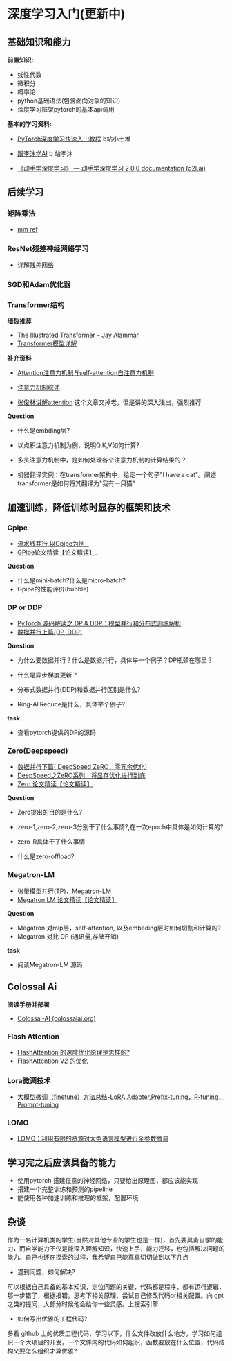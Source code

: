 # 深度学习入门(更新中)

## 基础知识和能力

**前置知识:**

- 线性代数
- 微积分
- 概率论
- python基础语法(包含面向对象的知识)
- 深度学习框架pytorch的基本api调用

**基本的学习资料:**

- [PyTorch深度学习快速入门教程](https://www.bilibili.com/video/BV1hE411t7RN/?spm_id_from=333.337.search-card.all.click&vd_source=ec674d7bf8a6cdd072b8017efe791d9f) b站小土堆
- [跟李沐学AI](https://space.bilibili.com/1567748478/channel/seriesdetail?sid=358497) b 站李沐

- [《动手学深度学习》 — 动手学深度学习 2.0.0 documentation (d2l.ai)](https://zh.d2l.ai/)

## 后续学习

### 矩阵乘法

- [mm ref ](https://bhosmer.github.io/mm/ref.html)

###  ResNet残差神经网络学习

- [详解残差网络 ](https://zhuanlan.zhihu.com/p/42706477)

###  SGD和Adam优化器




###   Transformer结构

**墙裂推荐**

- [The Illustrated Transformer – Jay Alammar ](https://jalammar.github.io/illustrated-transformer/)
- [Transformer模型详解](https://zhuanlan.zhihu.com/p/338817680)

**补充资料**

- [Attention注意力机制与self-attention自注意力机制](https://zhuanlan.zhihu.com/p/265108616)

- [注意力机制综述](https://zhuanlan.zhihu.com/p/631398525)

- [张俊林讲解attention](https://zhuanlan.zhihu.com/p/37601161) 这个文章又掉老，但是讲的深入浅出，强烈推荐

**Question**

- 什么是embding层?

- 以点积注意力机制为例，说明Q,K,V如何计算?

- 多头注意力机制中，是如何处理各个注意力机制的计算结果的？

- 机器翻译实例：在transformer架构中，给定一个句子"I have a cat"。阐述transformer是如何将其翻译为"我有一只猫"





## 加速训练，降低训练时显存的框架和技术

###  Gpipe

- [流水线并行,以Gpipe为例 - ](https://zhuanlan.zhihu.com/p/613196255)
- [GPipe论文精读【论文精读】_](https://www.bilibili.com/video/BV1v34y1E7zu/?spm_id_from=333.999.0.0&vd_source=ec674d7bf8a6cdd072b8017efe791d9f)

**Question**

- 什么是mini-batch?什么是micro-batch?
- Gpipe的性能评价(bubble)

###  DP or DDP

- [PyTorch 源码解读之 DP & DDP：模型并行和分布式训练解析](https://zhuanlan.zhihu.com/p/343951042)
- [数据并行上篇(DP, DDP) ](https://zhuanlan.zhihu.com/p/617133971)

**Question**

- 为什么要数据并行？什么是数据并行，具体举一个例子？DP瓶颈在哪里？

- 什么是异步梯度更新？

- 分布式数据并行(DDP)和数据并行区别是什么?

- Ring-AllReduce是什么，具体举个例子?

**task** 

- 查看pytorch提供的DP的源码



###  Zero(Deepspeed)

- [数据并行下篇( DeepSpeed ZeRO，零冗余优化)](https://zhuanlan.zhihu.com/p/618865052)
- [DeepSpeed之ZeRO系列：将显存优化进行到底 ](https://zhuanlan.zhihu.com/p/513571706)
- [Zero 论文精读【论文精读】](https://www.bilibili.com/video/BV1tY411g7ZT/?spm_id_from=333.788&vd_source=ec674d7bf8a6cdd072b8017efe791d9f)

**Question**

- Zero提出的目的是什么?
- zero-1,zero-2,zero-3分别干了什么事情?,在一次epoch中具体是如何计算的?
- zero-R具体干了什么事情

- 什么是zero-offload?



### Megatron-LM

- [张量模型并行(TP)，Megatron-LM](https://zhuanlan.zhihu.com/p/622212228)
- [Megatron LM 论文精读【论文精读】](https://www.bilibili.com/video/BV1nB4y1R7Yz/?spm_id_from=333.337.search-card.all.click&vd_source=ec674d7bf8a6cdd072b8017efe791d9f)

**Question**

- Megatron 对mlp层，self-attention, 以及embeding层时如何切割和计算的?
- Megatron 对比 DP (通讯量,存储开销)

**task**

- 阅读Megatron-LM 源码

##  Colossal Ai

**阅读手册并部署**

- [Colossal-AI (colossalai.org)](https://colossalai.org/zh-Hans/)

### Flash Attention

- [ FlashAttention 的速度优化原理是怎样的?](https://www.zhihu.com/question/611236756/answer/3132304304)
- FlashAttention V2 的优化

### Lora微调技术

- [大模型微调（finetune）方法总结-LoRA,Adapter,Prefix-tuning，P-tuning，Prompt-tuning ](https://zhuanlan.zhihu.com/p/636481171)

###  LOMO

- [LOMO：利用有限的资源对大型语言模型进行全参数微调 ](https://zhuanlan.zhihu.com/p/638463057)



## 学习完之后应该具备的能力

- 使用pytorch 搭建任意的神经网络，只要给出原理图，都应该能实现
- 搭建一个完整训练和预测的pipeline
- 能使用各种加速训练和推理的框架，配置环境



## 杂谈

作为一名计算机类的学生(当然对其他专业的学生也是一样)，首先要具备自学的能力，而自学能力不仅是能深入理解知识，快速上手，能力迁移，也包括解决问题的能力。自己也还在探索的过程，我希望自己能真真切切做到以下几点

- 遇到问题，如何解决?

可以根据自己具备的基本知识，定位问题的关键，代码都是程序，都有运行逻辑，那一步错了，根据报错，思考下相关原理，尝试自己修改代码or相关配置。向 gpt 之类的提问，大部分时候他会给你一些灵感。上搜索引擎

- 如何写出优雅的工程代码?

多看 github 上的优质工程代码，学习以下，什么文件改放什么地方，学习如何组织一个大项目的开发，一个文件内的代码如何组织，函数要放在什么位置，代码结构又要怎么组织才算优雅?
